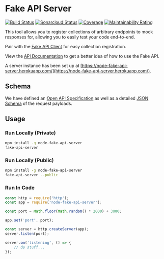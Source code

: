 # Fake API Server

[![Build Status](https://dev.azure.com/jmather0115/FakeAPI.Server.AspNetCore/_apis/build/status/GitHub%20FakeAPI.Server.AspNetCore?branchName=master)](https://dev.azure.com/jmather0115/FakeAPI.Server.AspNetCore/_build/latest?definitionId=2&branchName=master)
[![Sonarcloud Status](https://sonarcloud.io/api/project_badges/measure?project=jmather_FakeApi.Server.AspNetCore&metric=alert_status)](https://sonarcloud.io/dashboard?id=jmather_FakeApi.Server.AspNetCore)
[![Coverage](https://sonarcloud.io/api/project_badges/measure?project=jmather_FakeApi.Server.AspNetCore&metric=coverage)](https://sonarcloud.io/dashboard?id=jmather_FakeApi.Server.AspNetCore)
[![Maintainability Rating](https://sonarcloud.io/api/project_badges/measure?project=jmather_FakeApi.Server.AspNetCore&metric=sqale_rating)](https://sonarcloud.io/dashboard?id=jmather_FakeApi.Server.AspNetCore)

This tool allows you to register collections of arbitrary endpoints to mock responses for, allowing you to easily test your code end-to-end.

Pair with the [Fake API Client](https://github.com/jmather/node-fake-api-client) for easy collection registration.

View the [API Documentation](https://documenter.getpostman.com/view/4858910/S1LpZrgg#intro) to get a better idea of how to use the Fake API.

A server instance has been set up at [https://node-fake-api-server.herokuapp.com/](https://node-fake-api-server.herokuapp.com/).

## Schema

We have defined an [Open API Specification](/public/fake-api.openapi.yaml) as well as a detailed [JSON Schema](/public/fake-api-schema.json) of the request payloads.

## Usage

### Run Locally (Private)

```bash
npm install -g node-fake-api-server
fake-api-server
```

### Run Locally (Public)

```bash
npm install -g node-fake-api-server
fake-api-server --public
```

### Run In Code

```javascript
const http = require('http');
const app = require('node-fake-api-server');

const port = Math.floor(Math.random() * 2000) + 3000;

app.set('port', port);

const server = http.createServer(app);
server.listen(port);

server.on('listening', () => {
    // do stuff...
});
```
